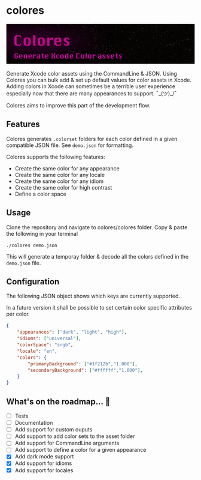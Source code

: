 # colores
![](./img/colores.png)

Generate Xcode color assets using the CommandLine &amp; JSON. Using Colores you can bulk add & set up default values for color assets in Xcode.
Adding colors in Xcode can sometimes be a terrible user experience especially now that there are many appearances to support. ¯\_(ツ)_/¯ 

Colores aims to improve this part of the development flow. 

## Features

Colores generates `.colorset`  folders for each color defined in a given compatible JSON file. See `demo.json` for formatting. 

Colores supports the following features:

- Create the same color for any appearance
- Create the same color for any locale
- Create the same color for any idiom
- Create the same color for high contrast
- Define a color space

## Usage

Clone the repository and navigate to colores/colores folder. Copy & paste the following in your terminal 

```
./colores demo.json
```

This will generate a temporay folder & decode all the colors defined in the `demo.json` file.

## Configuration

The following JSON object shows which keys are currently supported. 

In a future version it shall be possible to set certain color specific attributes per color.

```json
{
    "appearances": ["dark", "light", "high"],
    "idioms": ["universal"],
    "colorSpace": "srgb",
    "locale": "en",
    "colors": {
        "primaryBackground": ["#1f212b","1.000"],
        "secondaryBackground": ["#ffffff","1.000"],
    }
}
```

## What's on the roadmap... 🚀
- [ ] Tests
- [ ] Documentation
- [ ] Add support for custom ouputs
- [ ] Add support to add color sets to the asset folder
- [ ] Add support for CommandLine arguments
- [ ] Add support to define a color for a given appearance
- [x] Add dark mode support
- [x] Add support for idioms
- [x] Add support for locales
